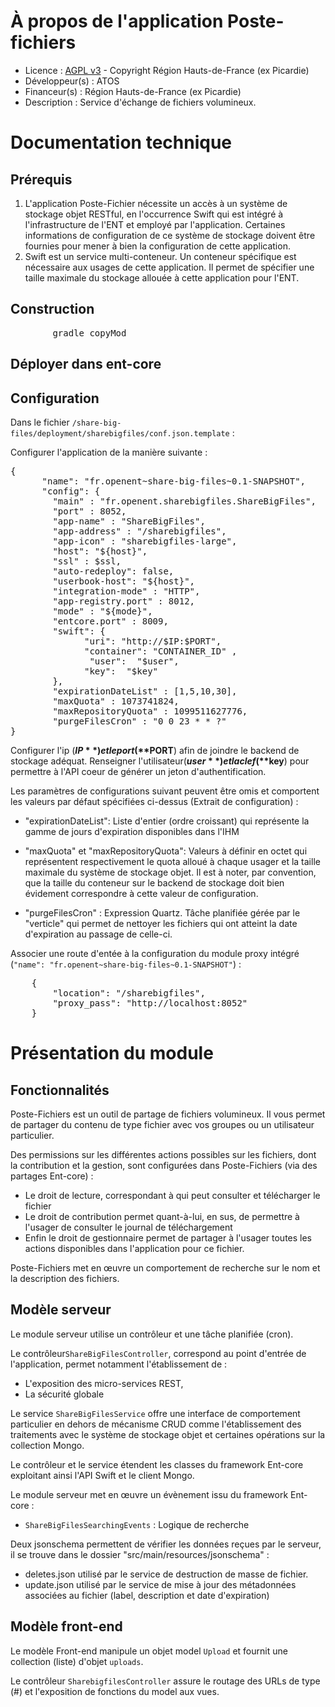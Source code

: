 # À propos de l'application Poste-fichiers

* Licence : [AGPL v3](http://www.gnu.org/licenses/agpl.txt) - Copyright Région Hauts-de-France (ex Picardie)
* Développeur(s) : ATOS
* Financeur(s) : Région Hauts-de-France (ex Picardie)
* Description : Service d'échange de fichiers volumineux.

# Documentation technique

## Prérequis

 1. L'application Poste-Fichier nécessite un accès à un système de stockage objet RESTful, en l'occurrence Swift qui est intégré à l'infrastructure de l'ENT et employé par l'application. Certaines informations de configuration de ce système de stockage doivent être fournies pour mener à bien la configuration de cette application.
 2. Swift est un service multi-conteneur. Un conteneur spécifique est nécessaire aux usages de cette application. Il permet de spécifier une taille maximale du stockage allouée à cette application pour l'ENT.

## Construction

<pre>
		gradle copyMod
</pre>

## Déployer dans ent-core


## Configuration

Dans le fichier `/share-big-files/deployment/sharebigfiles/conf.json.template` :

Configurer l'application de la manière suivante :
<pre>
{
      "name": "fr.openent~share-big-files~0.1-SNAPSHOT",
      "config": {
        "main" : "fr.openent.sharebigfiles.ShareBigFiles",
        "port" : 8052,
        "app-name" : "ShareBigFiles",
    	"app-address" : "/sharebigfiles",
    	"app-icon" : "sharebigfiles-large",
        "host": "${host}",
        "ssl" : $ssl,
        "auto-redeploy": false,
        "userbook-host": "${host}",
        "integration-mode" : "HTTP",
        "app-registry.port" : 8012,
        "mode" : "${mode}",
        "entcore.port" : 8009,
        "swift": {
              "uri": "http://$IP:$PORT",
              "container": "CONTAINER_ID" ,
               "user":  "$user",
              "key":  "$key"
        },
        "expirationDateList" : [1,5,10,30],
        "maxQuota" : 1073741824,
        "maxRepositoryQuota" : 1099511627776,
        "purgeFilesCron" : "0 0 23 * * ?"
}
</pre>
Configurer l'ip (**$IP**) et le port (**$PORT**) afin de joindre le backend de stockage adéquat. Renseigner l'utilisateur(**$user**) et la clef(**$key**) pour permettre à l'API coeur de générer un jeton d'authentification.

Les paramètres de configurations suivant peuvent être omis et comportent les valeurs par défaut spécifiées ci-dessus (Extrait de configuration) :
 - "expirationDateList": Liste d'entier (ordre croissant) qui représente la gamme de jours d'expiration disponibles dans l'IHM

 - "maxQuota" et "maxRepositoryQuota": Valeurs à définir en octet qui représentent respectivement le quota alloué à chaque usager et la taille maximale du système de stockage objet. Il est à noter, par convention, que la taille du conteneur sur le backend de stockage doit bien évidement correspondre à cette valeur de configuration.

 - "purgeFilesCron" : Expression Quartz. Tâche planifiée gérée par le "verticle" qui permet de nettoyer les fichiers qui ont atteint la date d'expiration au passage de celle-ci.

Associer une route d'entée à la configuration du module proxy intégré (`"name": "fr.openent~share-big-files~0.1-SNAPSHOT"`) :
<pre>
	{
		"location": "/sharebigfiles",
		"proxy_pass": "http://localhost:8052"
	}
</pre>



# Présentation du module

## Fonctionnalités

Poste-Fichiers est un outil de partage de fichiers volumineux.
Il vous permet de partager du contenu de type fichier avec vos groupes ou un utilisateur particulier.

Des permissions sur les différentes actions possibles sur les fichiers, dont la contribution et la gestion, sont configurées dans Poste-Fichiers (via des partages Ent-core) :

 - Le droit de lecture, correspondant à qui peut consulter et télécharger le fichier
 - Le droit de contribution permet quant-à-lui, en sus, de permettre à l'usager de consulter le journal de téléchargement
 - Enfin le droit de gestionnaire permet de partager à l'usager toutes les actions disponibles dans l'application pour ce fichier.

Poste-Fichiers met en œuvre un comportement de recherche sur le nom et la description des fichiers.

## Modèle serveur

Le module serveur utilise un contrôleur et une tâche planifiée (cron).

Le contrôleur`ShareBigFilesController`, correspond au point d'entrée de l'application, permet notamment l'établissement de :
 * L'exposition des micro-services REST,
 * La sécurité globale

Le service `ShareBigFilesService` offre une interface de comportement particulier en dehors de mécanisme CRUD comme l'établissement des traitements avec le système de stockage objet et certaines opérations sur la collection Mongo.

Le contrôleur et le service étendent les classes du framework Ent-core exploitant ainsi l'API Swift et le client Mongo.

Le module serveur met en œuvre un évènement issu du framework Ent-core :

* `ShareBigFilesSearchingEvents` : Logique de recherche

Deux jsonschema permettent de vérifier les données reçues par le serveur, il se trouve dans le dossier "src/main/resources/jsonschema" :

 - deletes.json utilisé par le service de destruction de masse de fichier.
 - update.json utilisé par le service de mise à jour des métadonnées associées au fichier (label, description et date d'expiration)

## Modèle front-end

Le modèle Front-end manipule un objet model `Upload` et fournit une collection (liste) d'objet `uploads`.

Le contrôleur `SharebigfilesController` assure le routage des URLs de type (#)  et l'exposition de fonctions du model aux vues.
